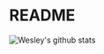 # README

![Wesley's github stats](https://github-readme-stats.vercel.app/api?username=qooiverson3)

